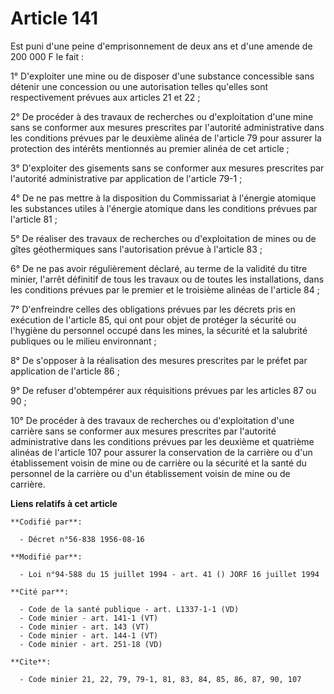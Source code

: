 # Article 141

Est puni d'une peine d'emprisonnement de deux ans et d'une amende de 200 000 F le fait :

1° D'exploiter une mine ou de disposer d'une substance concessible sans détenir une concession ou une autorisation telles
qu'elles sont respectivement prévues aux articles 21 et 22 ;

2° De procéder à des travaux de recherches ou d'exploitation d'une mine sans se conformer aux mesures prescrites par
l'autorité administrative dans les conditions prévues par le deuxième alinéa de l'article 79 pour assurer la protection des
intérêts mentionnés au premier alinéa de cet article ;

3° D'exploiter des gisements sans se conformer aux mesures prescrites par l'autorité administrative par application de
l'article 79-1 ;

4° De ne pas mettre à la disposition du Commissariat à l'énergie atomique les substances utiles à l'énergie atomique dans les
conditions prévues par l'article 81 ;

5° De réaliser des travaux de recherches ou d'exploitation de mines ou de gîtes géothermiques sans l'autorisation prévue à
l'article 83 ;

6° De ne pas avoir régulièrement déclaré, au terme de la validité du titre minier, l'arrêt définitif de tous les travaux ou
de toutes les installations, dans les conditions prévues par le premier et le troisième alinéas de l'article 84 ;

7° D'enfreindre celles des obligations prévues par les décrets pris en exécution de l'article 85, qui ont pour objet de
protéger la sécurité ou l'hygiène du personnel occupé dans les mines, la sécurité et la salubrité publiques ou le milieu
environnant ;

8° De s'opposer à la réalisation des mesures prescrites par le préfet par application de l'article 86 ;

9° De refuser d'obtempérer aux réquisitions prévues par les articles 87 ou 90 ;

10° De procéder à des travaux de recherches ou d'exploitation d'une carrière sans se conformer aux mesures prescrites par
l'autorité administrative dans les conditions prévues par les deuxième et quatrième alinéas de l'article 107 pour assurer la
conservation de la carrière ou d'un établissement voisin de mine ou de carrière ou la sécurité et la santé du personnel de la
carrière ou d'un établissement voisin de mine ou de carrière.

**Liens relatifs à cet article**

	**Codifié par**:

	  - Décret n°56-838 1956-08-16

	**Modifié par**:

	  - Loi n°94-588 du 15 juillet 1994 - art. 41 () JORF 16 juillet 1994

	**Cité par**:

	  - Code de la santé publique - art. L1337-1-1 (VD)
	  - Code minier - art. 141-1 (VT)
	  - Code minier - art. 143 (VT)
	  - Code minier - art. 144-1 (VT)
	  - Code minier - art. 251-18 (VD)

	**Cite**:

	  - Code minier 21, 22, 79, 79-1, 81, 83, 84, 85, 86, 87, 90, 107
